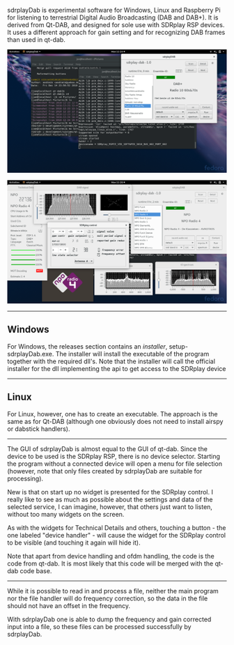 
sdrplayDab is experimental software for Windows, Linux and Raspberry Pi for listening to terrestrial Digital Audio Broadcasting (DAB and DAB+).
It is derived from Qt-DAB, and designed for sole use with SDRplay RSP
devices. It uses a different approach for gain setting and
for recognizing DAB frames than used in qt-dab. 

![sdrplayDab](/sdrplay-dab-1.png?raw=true)


![sdrplayDab](/sdrplay-dab-2.png?raw=true)


-----------------------------------------------------------------------------
Windows
------------------------------------------------------------------------------

For Windows, the releases section contains an *installer*, setup-sdrplayDab.exe.
The installer will install the executable of the program together with the required
dll's. Note that the installer will call the official installer for the dll implementing
the api to get access to the SDRplay device

------------------------------------------------------------------------------------
Linux
------------------------------------------------------------------------------------

For Linux, however, one has to create an executable. The approach is the same as for Qt-DAB
(although one obviously does not need to install airspy or dabstick handlers).


------------------------------------------------------------------------------

The GUI of sdrplayDab is almost equal to the GUI of qt-dab.
Since the device to be used is the SDRplay RSP, there
is no device selector. Starting the program without a connected device
will open a menu for file selection (however, note that only files
created by sdrplayDab are suitable for processing).

New is that on start up no widget is presented for the SDRplay control.
I really like to see as much as possible about the settings 
and data of the selected service, I can imagine, however, that others just
want to listen, without too many widgets on the screen.

As with the widgets for Technical Details and others, touching a button -
the one labeled "device handler" - will cause the widget for the SDRplay
control to be visible (and touching it again will hide it).

Note that apart from device handling and ofdm handling, the code
is the code from qt-dab. It is most likely that this code will
be merged with the qt-dab code base.


--------------------------------------------------------------------------

While it is possible to read in and process a file, neither the
main program nor the file handler will do frequency correction,
so the data in the file should not have an offset in the frequency.

With sdrplayDab one is able to dump the frequency and gain corrected input
into a file, so these files can be processed successfully by sdrplayDab.


